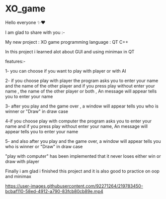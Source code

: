 # XO_game

Hello everyone ✨♥️

I am glad to share with you :-

My new project : XO game
programming language : QT C++

In this project i learned alot about GUI and using minimax in QT

features:-

1- you can choose if you want to play with player or with AI 
 
2- if you choose play with player the program asks you to enter your name and the name of the other player
and if you press play without enter your name ,  the name of the other player or both , An  message will appear tells you to enter your name 

3- after you play and the game over , a window will appear tells you who is winner or "Draw" in draw case

4-if you choose play with computer the program asks you to enter your name and if you press play without enter your name, An message will appear tells you to enter your name

5- and also after you play and the game over, a window will appear tells you who is winner or "Draw" in draw case


"play with computer"  has been implemented that it never loses either win or draw with player


Finally i am glad i finished this project and it is also good to practice on oop and minimax



https://user-images.githubusercontent.com/92271264/219783450-bcbaf110-58ed-4912-a790-83fcb80cb89e.mp4
